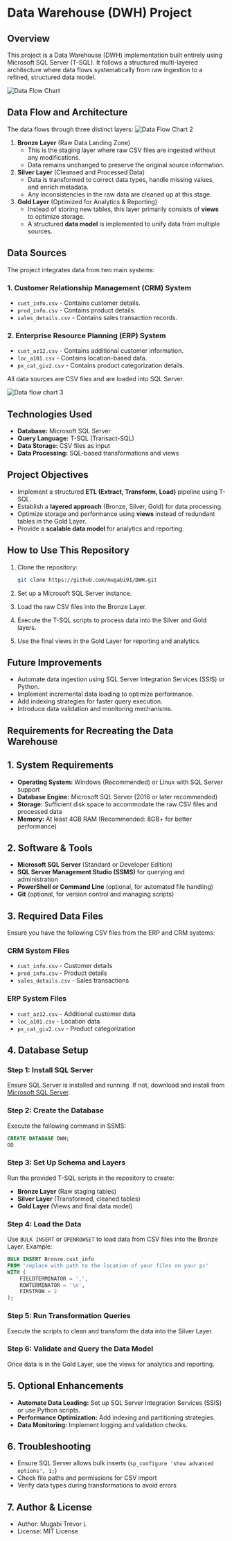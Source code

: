 # Data Warehouse (DWH) Project

## Overview

This project is a Data Warehouse (DWH) implementation built entirely using Microsoft SQL Server (T-SQL). It follows a structured multi-layered architecture where data flows systematically from raw ingestion to a refined, structured data model.

![Data Flow Chart](illustrations/DWH%20explanation.jpg)

## Data Flow and Architecture

The data flows through three distinct layers:
![Data Flow Chart 2](illustrations/Thought%20process.jpg)

1. **Bronze Layer** (Raw Data Landing Zone)
   - This is the staging layer where raw CSV files are ingested without any modifications.
   - Data remains unchanged to preserve the original source information.
2. **Silver Layer** (Cleansed and Processed Data)
   - Data is transformed to correct data types, handle missing values, and enrich metadata.
   - Any inconsistencies in the raw data are cleaned up at this stage.
3. **Gold Layer** (Optimized for Analytics & Reporting)
   - Instead of storing new tables, this layer primarily consists of **views** to optimize storage.
   - A structured **data model** is implemented to unify data from multiple sources.

## Data Sources

The project integrates data from two main systems:

### 1. Customer Relationship Management (CRM) System

- `cust_info.csv` - Contains customer details.
- `prod_info.csv` - Contains product details.
- `sales_details.csv` - Contains sales transaction records.

### 2. Enterprise Resource Planning (ERP) System

- `cust_az12.csv` - Contains additional customer information.
- `loc_a101.csv` - Contains location-based data.
- `px_cat_giv2.csv` - Contains product categorization details.

All data sources are CSV files and are loaded into SQL Server.

![Data flow chart 3](illustrations/DWH%20Arch1.jpg)

## Technologies Used

- **Database:** Microsoft SQL Server
- **Query Language:** T-SQL (Transact-SQL)
- **Data Storage:** CSV files as input
- **Data Processing:** SQL-based transformations and views

## Project Objectives

- Implement a structured **ETL (Extract, Transform, Load)** pipeline using T-SQL.
- Establish a **layered approach** (Bronze, Silver, Gold) for data processing.
- Optimize storage and performance using **views** instead of redundant tables in the Gold Layer.
- Provide a **scalable data model** for analytics and reporting.

## How to Use This Repository

1. Clone the repository:

   ```sh
   git clone https://github.com/mugabi91/DWH.git
   ```

2. Set up a Microsoft SQL Server instance.
3. Load the raw CSV files into the Bronze Layer.
4. Execute the T-SQL scripts to process data into the Silver and Gold layers.
5. Use the final views in the Gold Layer for reporting and analytics.

## Future Improvements

- Automate data ingestion using SQL Server Integration Services (SSIS) or Python.
- Implement incremental data loading to optimize performance.
- Add indexing strategies for faster query execution.
- Introduce data validation and monitoring mechanisms.

## Requirements for Recreating the Data Warehouse

## 1. System Requirements

- **Operating System:** Windows (Recommended) or Linux with SQL Server support
- **Database Engine:** Microsoft SQL Server (2016 or later recommended)
- **Storage:** Sufficient disk space to accommodate the raw CSV files and processed data
- **Memory:** At least 4GB RAM (Recommended: 8GB+ for better performance)

## 2. Software & Tools

- **Microsoft SQL Server** (Standard or Developer Edition)
- **SQL Server Management Studio (SSMS)** for querying and administration
- **PowerShell or Command Line** (optional, for automated file handling)
- **Git** (optional, for version control and managing scripts)

## 3. Required Data Files

Ensure you have the following CSV files from the ERP and CRM systems:

### CRM System Files

- `cust_info.csv` - Customer details
- `prod_info.csv` - Product details
- `sales_details.csv` - Sales transactions

### ERP System Files

- `cust_az12.csv` - Additional customer data
- `loc_a101.csv` - Location data
- `px_cat_giv2.csv` - Product categorization

## 4. Database Setup

### Step 1: Install SQL Server

Ensure SQL Server is installed and running. If not, download and install from [Microsoft SQL Server](https://www.microsoft.com/en-us/sql-server/).

### Step 2: Create the Database

Execute the following command in SSMS:

```sql
CREATE DATABASE DWH;
GO
```

### Step 3: Set Up Schema and Layers

Run the provided T-SQL scripts in the repository to create:

- **Bronze Layer** (Raw staging tables)
- **Silver Layer** (Transformed, cleaned tables)
- **Gold Layer** (Views and final data model)

### Step 4: Load the Data

Use `BULK INSERT` or `OPENROWSET` to load data from CSV files into the Bronze Layer.
Example:

```sql
BULK INSERT Bronze.cust_info
FROM 'replace with path to the location of your files on your pc'
WITH (
    FIELDTERMINATOR = ',',
    ROWTERMINATOR = '\n',
    FIRSTROW = 2
);
```

### Step 5: Run Transformation Queries

Execute the scripts to clean and transform the data into the Silver Layer.

### Step 6: Validate and Query the Data Model

Once data is in the Gold Layer, use the views for analytics and reporting.

## 5. Optional Enhancements

- **Automate Data Loading:** Set up SQL Server Integration Services (SSIS) or use Python scripts.
- **Performance Optimization:** Add indexing and partitioning strategies.
- **Data Monitoring:** Implement logging and validation checks.

## 6. Troubleshooting

- Ensure SQL Server allows bulk inserts (`sp_configure 'show advanced options', 1;`)
- Check file paths and permissions for CSV import
- Verify data types during transformations to avoid errors

## 7. Author & License

- Author: Mugabi Trevor L
- License: MIT License
